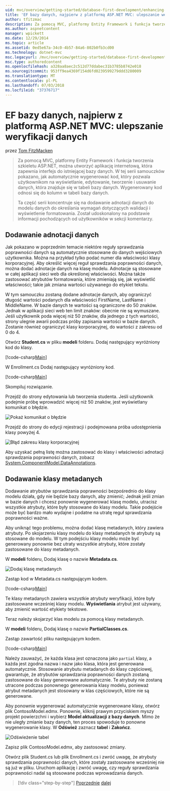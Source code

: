 ```yaml
---
uid: mvc/overview/getting-started/database-first-development/enhancing-data-validation
title: 'EF bazy danych, najpierw z platformą ASP.NET MVC: ulepszanie weryfikacji danych | Dokumentacja firmy Microsoft'
author: tfitzmac
description: Za pomocą MVC, platformy Entity Framework i funkcja tworzenia szkieletu ASP.NET, można utworzyć aplikację internetową, która zapewnia interfejs do istniejącej bazy danych. Ten samouczek seri...
ms.author: aspnetcontent
manager: wpickett
ms.date: 12/29/2014
ms.topic: article
ms.assetid: 0ed5e67a-34c0-4b57-84a6-802b0fb3cd00
ms.technology: dotnet-mvc
msc.legacyurl: /mvc/overview/getting-started/database-first-development/enhancing-data-validation
msc.type: authoredcontent
ms.openlocfilehash: a328aa8aec2c512d77ddabec31b3785b8742e018
ms.sourcegitcommit: 953ff9ea4369f154d6fd0239599279ddd3280009
ms.translationtype: MT
ms.contentlocale: pl-PL
ms.lasthandoff: 07/03/2018
ms.locfileid: "37376717"
---
```

<a name="ef-database-first-with-aspnet-mvc-enhancing-data-validation"></a>EF bazy danych, najpierw z platformą ASP.NET MVC: ulepszanie weryfikacji danych
====================
przez [Tom FitzMacken](https://github.com/tfitzmac)

> Za pomocą MVC, platformy Entity Framework i funkcja tworzenia szkieletu ASP.NET, można utworzyć aplikację internetową, która zapewnia interfejs do istniejącej bazy danych. W tej serii samouczków pokazano, jak automatycznie wygenerować kod, który pozwala użytkownikom na wyświetlanie, edytowanie, tworzenie i usuwanie danych, która znajduje się w tabeli bazy danych. Wygenerowany kod odnosi się do kolumn w tabeli bazy danych.
> 
> Ta część serii koncentruje się na dodawanie adnotacji danych do modelu danych do określania wymagań dotyczących walidacji i wyświetlenie formatowania. Został udoskonalony na podstawie informacji pochodzących od użytkowników w sekcji komentarzy.


## <a name="add-data-annotations"></a>Dodawanie adnotacji danych

Jak pokazano w poprzednim temacie niektóre reguły sprawdzania poprawności danych są automatycznie stosowane do danych wejściowych użytkownika. Można na przykład tylko podać numer dla właściwości klasy korporacyjnej. Aby określić więcej reguł sprawdzania poprawności danych, można dodać adnotacje danych na klasę modelu. Adnotacje są stosowane w całej aplikacji sieci web dla określonej właściwości. Można także zastosować atrybutów formatowania, które zmieniają się, jak wyświetlić właściwości; takie jak zmiana wartości używanego do etykiet tekstu.

W tym samouczku zostaną dodane adnotacje danych, aby ograniczyć długość wartości podanych dla właściwości FirstName, LastName i MiddleName. W bazie danych te wartości są ograniczone do 50 znaków. Jednak w aplikacji sieci web ten limit znaków: obecnie nie są wymuszane. Jeśli użytkownik poda więcej niż 50 znaków, dla jednego z tych wartości, strony ulegnie awarii podczas próby zapisania wartości w bazie danych. Zostanie również ograniczyć klasy korporacyjnej, do wartości z zakresu od 0 do 4.

Otwórz **Student.cs** w pliku **modeli** folderu. Dodaj następujący wyróżniony kod do klasy.

[!code-csharp[Main](enhancing-data-validation/samples/sample1.cs?highlight=5,15,17,20)]

W Enrollment.cs Dodaj następujący wyróżniony kod.

[!code-csharp[Main](enhancing-data-validation/samples/sample2.cs?highlight=5,10)]

Skompiluj rozwiązanie.

Przejdź do strony edytowania lub tworzenia studenta. Jeśli użytkownik podejmie próbę wprowadzić więcej niż 50 znaków, jest wyświetlany komunikat o błędzie.

![Pokaż komunikat o błędzie](enhancing-data-validation/_static/image1.png)

Przejdź do strony do edycji rejestracji i podejmowana próba udostępnienia klasy powyżej 4.

![Błąd zakresu klasy korporacyjnej](enhancing-data-validation/_static/image2.png)

Aby uzyskać pełną listę można zastosować do klasy i właściwości adnotacji sprawdzania poprawności danych, zobacz [System.ComponentModel.DataAnnotations](https://msdn.microsoft.com/library/system.componentmodel.dataannotations.aspx).

## <a name="add-metadata-classes"></a>Dodawanie klasy metadanych

Dodawanie atrybutów sprawdzania poprawności bezpośrednio do klasy modelu działa, gdy nie będzie bazy danych, aby zmienić; Jednak jeśli zmian w bazie danych i chcesz ponownie wygenerować klasę modelu, utracisz wszystkie atrybuty, które były stosowane do klasy modelu. Takie podejście może być bardzo mało wydajne i podatne na utratę reguł sprawdzania poprawności ważne.

Aby uniknąć tego problemu, można dodać klasę metadanych, który zawiera atrybuty. Po skojarzeniu klasy modelu do klasy metadanych te atrybuty są stosowane do modelu. W tym podejściu klasy modelu może być generowany ponownie bez utraty wszystkie atrybuty, które zostały zastosowane do klasy metadanych.

W **modeli** folderu, Dodaj klasę o nazwie **Metadata.cs**.

![Dodaj klasę metadanych](enhancing-data-validation/_static/image3.png)

Zastąp kod w Metadata.cs następującym kodem.

[!code-csharp[Main](enhancing-data-validation/samples/sample3.cs)]

Te klasy metadanych zawiera wszystkie atrybuty weryfikacji, które były zastosowane wcześniej klasy modelu. **Wyświetlania** atrybut jest używany, aby zmienić wartość etykiety tekstowe.

Teraz należy skojarzyć klas modelu za pomocą klasy metadanych.

W **modeli** folderu, Dodaj klasę o nazwie **PartialClasses.cs**.

Zastąp zawartość pliku następującym kodem.

[!code-csharp[Main](enhancing-data-validation/samples/sample4.cs)]

Należy zauważyć, że każda klasa jest oznaczona jako `partial` klasy, a każda jest zgodna nazwa i nazw jako klasa, która jest generowana automatycznie. Stosowanie atrybutu metadanych do klasy częściowej, gwarantuje, że atrybutów sprawdzania poprawności danych zostaną zastosowane do klasy generowane automatycznie. Te atrybuty nie zostaną utracone podczas ponownego generowania klasy modelu, ponieważ atrybut metadanych jest stosowany w klas częściowych, które nie są generowane.

Aby ponownie wygenerować automatycznie wygenerowane klasy, otwórz plik ContosoModel.edmx. Ponownie, kliknij prawym przyciskiem myszy projekt powierzchni i wybierz **Model aktualizacji z bazy danych**. Mimo że nie uległy zmianie bazy danych, ten proces spowoduje to ponowne wygenerowanie klasy. W **Odśwież** zaznacz **tabel** i **Zakończ**.

![Odświeżenie tabel](enhancing-data-validation/_static/image4.png)

Zapisz plik ContosoModel.edmx, aby zastosować zmiany.

Otwórz plik Student.cs lub plik Enrollment.cs i zwróć uwagę, że atrybuty sprawdzania poprawności danych, które zostały zastosowane wcześniej nie są już w pliku. Uruchom aplikację i zwróć uwagę, czy reguły sprawdzania poprawności nadal są stosowane podczas wprowadzania danych.

> [!div class="step-by-step"]
> [Poprzednie](customizing-a-view.md)
> [dalej](publish-to-azure.md)
